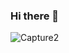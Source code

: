### Hi there 👋

<!--
**arpit-sarkar/arpit-sarkar** is a ✨ _special_ ✨ repository because its `README.md` (this file) appears on your GitHub profile.

Here are some ideas to get you started:

- 🔭 I’m currently working on ...
- 🌱 I’m currently learning ...
- 👯 I’m looking to collaborate on ...
- 🤔 I’m looking for help with ...
- 💬 Ask me about ...
- 📫 How to reach me: ...
- 😄 Pronouns: ...
- ⚡ Fun fact: ...
-->
![Capture2](https://user-images.githubusercontent.com/100153057/155772757-8aa083aa-32af-43c0-b482-fa0ce30977df.JPG)
